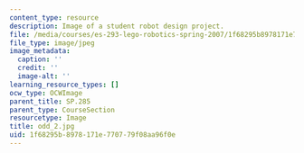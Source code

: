 ```yaml
---
content_type: resource
description: Image of a student robot design project.
file: /media/courses/es-293-lego-robotics-spring-2007/1f68295b8978171e770779f08aa96f0e_odd_2.jpg
file_type: image/jpeg
image_metadata:
  caption: ''
  credit: ''
  image-alt: ''
learning_resource_types: []
ocw_type: OCWImage
parent_title: SP.285
parent_type: CourseSection
resourcetype: Image
title: odd_2.jpg
uid: 1f68295b-8978-171e-7707-79f08aa96f0e
---
```

